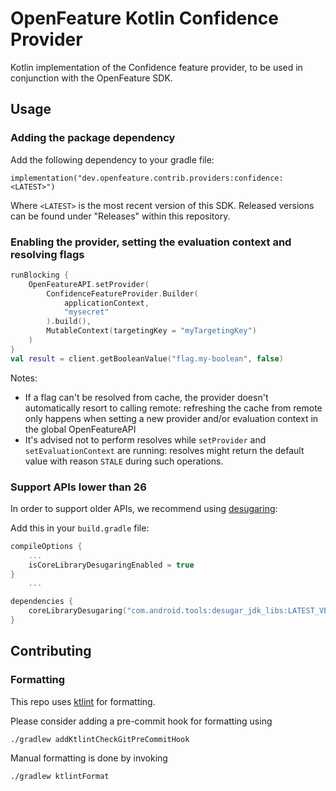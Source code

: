 # OpenFeature Kotlin Confidence Provider

Kotlin implementation of the Confidence feature provider, to be used in conjunction with the OpenFeature SDK.

## Usage

### Adding the package dependency

Add the following dependency to your gradle file:
```
implementation("dev.openfeature.contrib.providers:confidence:<LATEST>")
```

Where `<LATEST>` is the most recent version of this SDK. Released versions can be found under "Releases" within this repository.


### Enabling the provider, setting the evaluation context and resolving flags

```kotlin
runBlocking {
    OpenFeatureAPI.setProvider(
        ConfidenceFeatureProvider.Builder(
            applicationContext,
            "mysecret"
        ).build(),
        MutableContext(targetingKey = "myTargetingKey")
    )
}
val result = client.getBooleanValue("flag.my-boolean", false)
```

Notes:
- If a flag can't be resolved from cache, the provider doesn't automatically resort to calling remote: refreshing the cache from remote only happens when setting a new provider and/or evaluation context in the global OpenFeatureAPI
- It's advised not to perform resolves while `setProvider` and `setEvaluationContext` are running: resolves might return the default value with reason `STALE` during such operations.


### Support APIs lower than 26

In order to support older APIs, we recommend using [desugaring](https://developer.android.com/studio/write/java8-support-table):

Add this in your `build.gradle` file:

```kotlin
compileOptions {
    ...
    isCoreLibraryDesugaringEnabled = true
}
    ...

dependencies {
    coreLibraryDesugaring("com.android.tools:desugar_jdk_libs:LATEST_VERSION")
}
```


## Contributing

### Formatting

This repo uses [ktlint](https://github.com/JLLeitschuh/ktlint-gradle) for formatting.

Please consider adding a pre-commit hook for formatting using

```
./gradlew addKtlintCheckGitPreCommitHook
```
Manual formatting is done by invoking
```
./gradlew ktlintFormat
```

